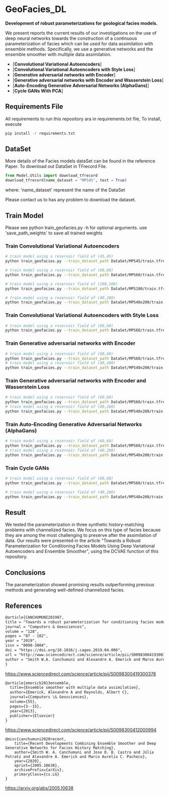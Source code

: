 # GeoFacies_DL

**Development of robust parameterizations for geological facies  models.**

We present reports the current results of our investigations on the use of deep neural networks towards the construction of a continuous parameterization of facies which can be used for data assimilation with ensemble methods. 
Specifically, we use a generative networks and the ensemble smoother with multiple data assimilation. 

* [**Convolutional Variational Autoencoders**]
* [**Convolutional Variational Autoencoders with Style Loss**]
* [**Generative adversarial networks with Encoder**]
* [**Generative adversarial networks with Encoder and Wasserstein Loss**]
* [**Auto-Encoding Generative Adversarial Networks (AlphaGans)**]
* [**Cycle GANs With PCA**]
## Requirements File
All requirements to run this repository ara in requirements.txt file,
To install, execute

```bash
pip install -r requirements.txt
```

## DataSet

More details of the Facies models dataSet can be found in the reference Paper.
To download out DataSet in TFrecord File. 

```python
from Model.Utils import download_tfrecord
download_tfrecord(name_dataset = "MPS45", test = True)
```
where: 
'name_dataset' represent the name of the DataSet

Please contact us to has any problem to download the dataset.

## Train Model
Please see python train_geofacies.py -h for optional arguments.
  use 'save_path_weights' to save all trained weights

### Train Convolutional Variational Autoencoders
```bash
# train model using a reservoir field of (45,45)
python train_geofacies.py --train_dataset_path DataSet/MPS45/train.tfrecords --test_dataset_path DataSet/MPS45/test_val.tfrecords --filters 64-32-32 --strides_values 2-2-1 --kernel_dim 3-3-3 --hidden_dim 1024 --latent_dim 500 --save_path_weights CVAE-MPS45.hdf5

# train model using a reservoir field of (60,60)
python train_geofacies.py --train_dataset_path DataSet/MPS60/train.tfrecords --test_dataset_path DataSet/MPS60/test_val.tfrecords --filters 128-64-32 --strides_values 2-2-1 --kernel_dim 3-3-3 --hidden_dim 2048 --latent_dim 500

# train model using a reservoir field of (100,100)
python train_geofacies.py --train_dataset_path DataSet/MPS100/train.tfrecords --test_dataset_path DataSet/MPS100/test_val.tfrecords --filters 128-32-16 --strides_values 2-2-2 --kernel_dim 5-5-3 --hidden_dim 2048 --latent_dim 500 --lr 0.0001

# train model using a reservoir field of (40,200)
python train_geofacies.py --train_dataset_path DataSet/MPS40x200/train.tfrecords --test_dataset_path DataSet/MPS40x200/test_val.tfrecords --filters 128-64-32 --strides_values 2-2-2 --kernel_dim 7-5-3 --hidden_dim 2048 --latent_dim 1024 --lr 0.0001 --dropout 0.0 
```
### Train Convolutional Variational Autoencoders with Style Loss
```bash
# train model using a reservoir field of (60,60)
python train_geofacies.py --train_dataset_path DataSet/MPS60/train.tfrecords --test_dataset_path DataSet/MPS60/test_val.tfrecords --filters 128-64-32 --strides_values 2-2-1 --kernel_dim 3-3-3 --hidden_dim 2048 --latent_dim 500 --lr 0.0001 --model cvae-style
```
### Train Generative adversarial networks with Encoder
```bash
# train model using a reservoir field of (60,60)
python train_geofacies.py --train_dataset_path DataSet/MPS60/train.tfrecords --test_dataset_path DataSet/MPS60/test_val.tfrecords --filters 32 --model GAN2D_AE --kernel_dim 4
# train model using a reservoir field of (40,200)
python train_geofacies.py --train_dataset_path DataSet/MPS40x200/train.tfrecords --test_dataset_path DataSet/MPS40x200/test_val.tfrecords --model GAN2D_AE --filters 32 --latent_dim 1024 --kernel_dim 5 --batch_size 64
``` 
### Train Generative adversarial networks with Encoder and Wasserstein Loss
```bash 
# train model using a reservoir field of (60,60)
python train_geofacies.py --train_dataset_path DataSet/MPS60/train.tfrecords --test_dataset_path DataSet/MPS60/test_val.tfrecords --filters 32 --model WGAN2D_AE --kernel_dim 4
# train model using a reservoir field of (40,200)
python train_geofacies.py --train_dataset_path DataSet/MPS40x200/train.tfrecords --test_dataset_path DataSet/MPS40x200/test_val.tfrecords --model WGAN2D_AE --filters 32 --latent_dim 1024 --kernel_dim 5 --batch_size 64
``` 
### Train Auto-Encoding Generative Adversarial Networks (AlphaGans)
```bash 
# train model using a reservoir field of (60,60)
python train_geofacies.py --train_dataset_path DataSet/MPS60/train.tfrecords --test_dataset_path DataSet/MPS60/test_val.tfrecords --model AlphaGAN --kernel_dim 5 --alpha 100 
# train model using a reservoir field of (40,200)
python train_geofacies.py --train_dataset_path DataSet/MPS40x200/train.tfrecords --test_dataset_path DataSet/MPS40x200/test_val.tfrecords --latent_dim 1024 --model AlphaGAN  --alpha 100 --kernel_dim 5

``` 
### Train Cycle GANs
```bash 
# train model using a reservoir field of (60,60)
python train_geofacies.py --train_dataset_path DataSet/MPS60/train.tfrecords --test_dataset_path DataSet/MPS60/test_val.tfrecords --filters 32 --Nr 3000 --Nt 3000 --model CycleGAN --kernel_dim 5 --batch_size 2 --epsilon 0.5

# train model using a reservoir field of (40,200)
python train_geofacies.py --train_dataset_path DataSet/MPS40x200/train.tfrecords --test_dataset_path DataSet/MPS40x200/test_val.tfrecords --filters 32 --Nr 5000 --Nt 5000 --model CycleGAN  --epsilon 0.5 --batch_size 2 --kernel_dim 5
``` 

## Result

We tested the parameterization in three synthetic history-matching problems with channelized facies.
We focus on this type of facies because they are among the most challenging to preserve after the assimilation of data. 
Our results were presented in the article "Towards a Robust Parameterization for Conditioning Facies Models Using Deep Variational Autoencoders and Ensemble Smoother", using the DCVAE function of this repository.


## Conclusions
The parameterization showed promising results outperforming previous methods and generating well-defined channelized facies.


## References


```tex
@article{CANCHUMUNI201987,
title = "Towards a robust parameterization for conditioning facies models using deep variational autoencoders and ensemble smoother",
journal = "Computers & Geosciences",
volume = "128",
pages = "87 - 102",
year = "2019",
issn = "0098-3004",
doi = "https://doi.org/10.1016/j.cageo.2019.04.006",
url = "http://www.sciencedirect.com/science/article/pii/S0098300419300378",
author = "Smith W.A. Canchumuni and Alexandre A. Emerick and Marco Aurélio C. Pacheco",
}
```
<a href="https://www.sciencedirect.com/science/article/pii/S0098300419300378" rel="nofollow">https://www.sciencedirect.com/science/article/pii/S0098300419300378</a>


```tex
@article{emerick2013ensemble,
  title={Ensemble smoother with multiple data assimilation},
  author={Emerick, Alexandre A and Reynolds, Albert C},
  journal={Computers \& Geosciences},
  volume={55},
  pages={3--15},
  year={2013},
  publisher={Elsevier}
}
```
<a href="https://www.sciencedirect.com/science/article/pii/S0098300412000994" rel="nofollow">https://www.sciencedirect.com/science/article/pii/S0098300412000994</a>


```text
@misc{canchumuni2020recent,
    title={Recent Developments Combining Ensemble Smoother and Deep Generative Networks for Facies History Matching},
    author={Smith W. A. Canchumuni and Jose D. B. Castro and Júlia Potratz and Alexandre A. Emerick and Marco Aurelio C. Pacheco},
    year={2020},
    eprint={2005.10638},
    archivePrefix={arXiv},
    primaryClass={cs.LG}
}
```
<a href="https://arxiv.org/abs/2005.10638" rel="nofollow">https://arxiv.org/abs/2005.10638</a>

